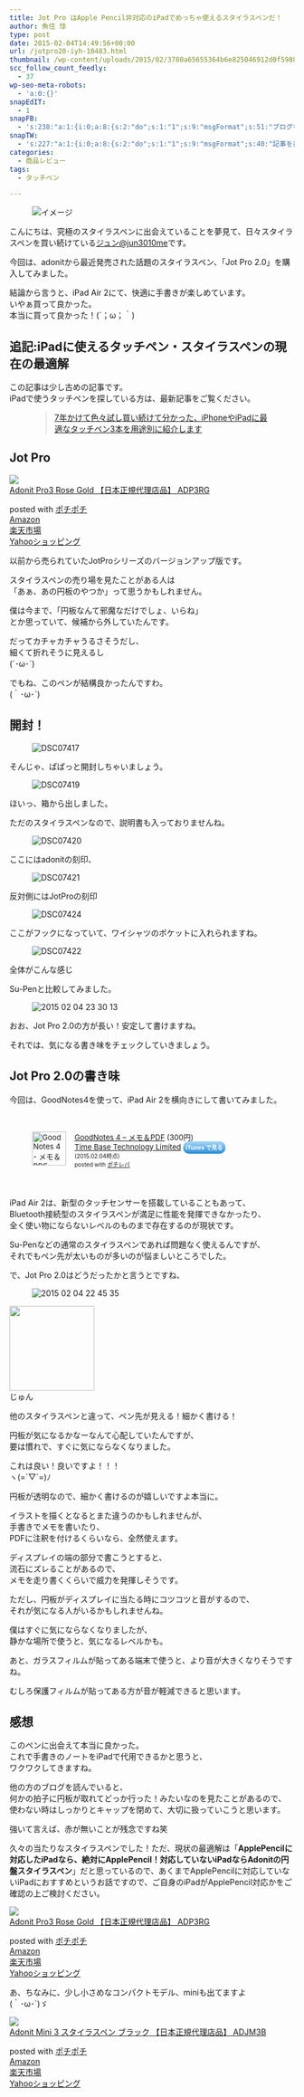 ```yaml
---
title: Jot Pro はApple Pencil非対応のiPadでめっちゃ使えるスタイラスペンだ！
author: 魚住 惇
type: post
date: 2015-02-04T14:49:56+00:00
url: /jotpro20-iyh-10483.html
thumbnail: /wp-content/uploads/2015/02/3780a65655364b6e825046912d0f5988.jpg
scc_follow_count_feedly:
  - 37
wp-seo-meta-robots:
  - 'a:0:{}'
snapEdIT:
  - 1
snapFB:
  - 's:238:"a:1:{i:0;a:8:{s:2:"do";s:1:"1";s:9:"msgFormat";s:51:"ブログを更新しました！%TITLE% %SITENAME%";s:8:"postType";s:1:"A";s:9:"isAutoImg";s:1:"A";s:8:"imgToUse";s:0:"";s:9:"isAutoURL";s:1:"A";s:8:"urlToUse";s:0:"";s:4:"doFB";i:0;}}";'
snapTW:
  - 's:227:"a:1:{i:0;a:8:{s:2:"do";s:1:"1";s:9:"msgFormat";s:40:"記事を書きました: %TITLE%  %URL%";s:8:"attchImg";s:1:"1";s:9:"isAutoImg";s:1:"A";s:8:"imgToUse";s:0:"";s:9:"isAutoURL";s:1:"A";s:8:"urlToUse";s:0:"";s:4:"doTW";i:0;}}";'
categories:
  - 商品レビュー
tags:
  - タッチペン

---
```


<figure class="wp-block-image"><img decoding="async" src="/wp-content/uploads/2015/02/3780a65655364b6e825046912d0f5988.jpg" alt="イメージ" /></figure> <!--more-->

こんにちは、究極のスタイラスペンに出会えていることを夢見て、日々スタイラスペンを買い続けている[ジュン@jun3010me][1]です。

今回は、adonitから最近発売された話題のスタイラスペン、「Jot Pro 2.0」を購入してみました。

結論から言うと、iPad Air 2にて、快適に手書きが楽しめています。  
いやぁ買って良かった。  
<span class="futoaka">本当に買って良かった！(´；ω；｀)</span>

## 追記:iPadに使えるタッチペン・スタイラスペンの現在の最適解

この記事は少し古めの記事です。  
iPadで使うタッチペンを探している方は、最新記事をご覧ください。<figure class="wp-block-embed is-type-rich is-provider-wp-oembed-blog-card-handler">

<div class="wp-block-embed__wrapper">
  <blockquote class="wp-embedded-content" data-secret="XmHU5Kt4MG">
    <a href="http://jun3010.me/ipad-iphone-styluspen-14768.html">7年かけて色々試し買い続けて分かった、iPhoneやiPadに最適なタッチペン3本を用途別に紹介します</a>
  </blockquote>
</div></figure> 

## Jot Pro

<div class="cstmreba">
  <div class="kaerebalink-box">
    <div class="kaerebalink-image">
      <a href="https://www.amazon.co.jp/Adonit-Pro3-Rose-%E3%80%90%E6%97%A5%E6%9C%AC%E6%AD%A3%E8%A6%8F%E4%BB%A3%E7%90%86%E5%BA%97%E5%93%81%E3%80%91-ADP3RG/dp/B0763SRKTB?psc=1&#038;SubscriptionId=AKIAIGGQ4QGQY6L2RH4A&#038;tag=jun3010me-22&#038;linkCode=xm2&#038;camp=2025&#038;creative=165953&#038;creativeASIN=B0763SRKTB" target="_blank"  rel="noopener noreferrer"><img decoding="async" src="https://images-fe.ssl-images-amazon.com/images/I/31095JYVM3L._SL160_.jpg" style="border: none;" /></a>
    </div>
    <div class="kaerebalink-info">
      <div class="kaerebalink-name">
        <a href="https://www.amazon.co.jp/Adonit-Pro3-Rose-%E3%80%90%E6%97%A5%E6%9C%AC%E6%AD%A3%E8%A6%8F%E4%BB%A3%E7%90%86%E5%BA%97%E5%93%81%E3%80%91-ADP3RG/dp/B0763SRKTB?psc=1&#038;SubscriptionId=AKIAIGGQ4QGQY6L2RH4A&#038;tag=jun3010me-22&#038;linkCode=xm2&#038;camp=2025&#038;creative=165953&#038;creativeASIN=B0763SRKTB" target="_blank"  rel="noopener noreferrer">Adonit Pro3 Rose Gold 【日本正規代理店品】 ADP3RG</a></p> 
        <div class="kaerebalink-powered-date">
          posted with <a href="http://jun3010.me/" rel="nofollow noopener noreferrer" target="_blank">ポチポチ</a>
        </div>
      </div>
      <div class="kaerebalink-link1">
        <div class="shoplinkamazon">
          <a href="https://www.amazon.co.jp/gp/search?keywords=Adonit Pro3&#038;tag=jun3010me-22" target="_blank"  rel="noopener noreferrer">Amazon</a>
        </div>
        <div class="shoplinkrakuten">
          <a href="https://hb.afl.rakuten.co.jp/hgc/10ef1d94.c90f9829.10ef1d95.53606a39/?pc=https%3A%2F%2Fsearch.rakuten.co.jp%2Fsearch%2Fmall%2FAdonit Pro3%2F-%2Ff.1-p.1-s.1-sf.0-st.A-v.2%3Fx%3D0%26scid%3Daf_ich_link_urltxt%26m%3Dhttp%3A%2F%2Fm.rakuten.co.jp%2F" target="_blank"  rel="noopener noreferrer">楽天市場</a>
        </div>
        <div class="shoplinkyahoo">
          <a href="https://ck.jp.ap.valuecommerce.com/servlet/referral?sid=3040825&#038;pid=884909937&#038;vc_url=http%3A%2F%2Fsearch.shopping.yahoo.co.jp%2Fsearch%3Fp%3DAdonit Pro3;vcptn=kaereba" target="_blank"  rel="noopener noreferrer">Yahooショッピング<img decoding="async" loading="lazy" src="//ad.jp.ap.valuecommerce.com/servlet/gifbanner?sid=3040825&#038;pid=884909937" height="1" width="1" border="0" /></a>
        </div>
      </div>
    </div>
    <div class="booklink-footer">
    </div>
  </div>
</div>

以前から売られていたJotProシリーズのバージョンアップ版です。

スタイラスペンの売り場を見たことがある人は  
「あぁ、あの円板のやつか」って思うかもしれません。

僕は今まで、「円板なんて邪魔なだけでしょ、いらね」  
とか思っていて、候補から外していたんです。

だってカチャカチャうるさそうだし、  
細くて折れそうに見えるし  
(´･ω･\`)

でもね、このペンが結構良かったんですわ。  
(｀･ω･´)

## 開封！
<figure class="wp-block-image">

<img decoding="async" src="/wp-content/uploads/2015/02/DSC074171.jpg" alt="DSC07417" /> </figure> 

そんじゃ、ぱぱっと開封しちゃいましょう。
<figure class="wp-block-image">

<img decoding="async" src="/wp-content/uploads/2015/02/DSC07419.jpg" alt="DSC07419" /> </figure> 

ほいっ、箱から出しました。  


ただのスタイラスペンなので、説明書も入っておりませんね。
<figure class="wp-block-image">

<img decoding="async" src="/wp-content/uploads/2015/02/DSC07420.jpg" alt="DSC07420" /> </figure> 

ここにはadonitの刻印、  

<figure class="wp-block-image">

<img decoding="async" src="/wp-content/uploads/2015/02/DSC07421.jpg" alt="DSC07421" /> </figure> 

反対側にはJotProの刻印  

<figure class="wp-block-image">

<img decoding="async" src="/wp-content/uploads/2015/02/DSC07424.jpg" alt="DSC07424" /> </figure> 

ここがフックになっていて、ワイシャツのポケットに入れられますね。  

<figure class="wp-block-image">

<img decoding="async" src="/wp-content/uploads/2015/02/DSC07422.jpg" alt="DSC07422" /> </figure> 

全体がこんな感じ  


Su-Penと比較してみました。
<figure class="wp-block-image">

<img decoding="async" src="/wp-content/uploads/2015/02/2015-02-04-23.30.13.jpg" alt="2015 02 04 23 30 13" /> </figure> 

おお、Jot Pro 2.0の方が長い！安定して書けますね。

それでは、気になる書き味をチェックしていきましょう。

## Jot Pro 2.0の書き味

今回は、GoodNotes4を使って、iPad Air 2を横向きにして書いてみました。

<div class="pochireba" style="text-align: left; font-size: small; padding: 20px 0; /zoom: 1; overflow: hidden;">
  <figure><a href="https://itunes.apple.com/jp/app/goodnotes-4-memo-pdf/id778658393?mt=8&uo=4&at=11l7gE" target="_blank" rel="noopener noreferrer"><img decoding="async" loading="lazy" class="pochi_img" style="float: left; margin: 0 15px 0 0; width: 60px; height: 60px;" src="http://a1602.phobos.apple.com/us/r30/Purple3/v4/01/fc/c3/01fcc334-9db2-5e1b-d71a-f1f666988fd6/AppIcon60x60_U00402x.png" alt="GoodNotes 4 - メモ＆PDF" width="60" height="60" /></a></figure> 
  
  <div class="pochi_info" style="text-align: left; /zoom: 1; overflow: hidden;">
    <div class="pochi_name">
      <a href="https://itunes.apple.com/jp/app/goodnotes-4-memo-pdf/id778658393?mt=8&uo=4&at=11l7gE" target="_blank" rel="noopener noreferrer">GoodNotes 4 &#8211; メモ＆PDF</a>&nbsp;(300円)
    </div>
    <div class="pochi_seller">
      <a href="https://itunes.apple.com/jp/artist/time-base-technology-limited/id424587624?uo=4&at=11l7gE" target="_blank" rel="noopener noreferrer">Time Base Technology Limited</a>&nbsp;<a style="width: 100px; color: #ffffff; background: -webkit-gradient(linear, 100% 0%, 100% 100%, from(rgba(85,182,237,0.5)), to(rgba(41,140,218,1))); font-size: 10px; font-weight: bold; text-align: center; display: inline; text-decoration: none; border: 0px; padding: 5px; border-radius: 10px; white-space: nowrap;" href="https://itunes.apple.com/jp/app/goodnotes-4-memo-pdf/id778658393?mt=8&uo=4&at=11l7gE" target="_blank" rel="noopener noreferrer">iTunes で見る</a>
    </div>
    <div class="pochi_time" style="font-size: x-small; display: inline;">
      (2015.02.04時点)
    </div>
    <div class="pochi_post" style="font-size: x-small;">
      posted with <a href="http://pochireba.com" target="_blank" rel="nofollow noopener noreferrer">ポチレバ</a>
    </div>
  </div>
  <div class="booklink-footer" style="clear: left;">
    &nbsp;
  </div>
</div>

iPad Air 2は、新型のタッチセンサーを搭載していることもあって、  
Bluetooth接続型のスタイラスペンが満足に性能を発揮できなかったり、  
全く使い物にならないレベルのものまで存在するのが現状です。

Su-Penなどの通常のスタイラスペンであれば問題なく使えるんですが、  
それでもペン先が太いものが多いのが悩ましいところでした。

で、Jot Pro 2.0はどうだったかと言うとですね、
<figure class="wp-block-image">

<img decoding="async" src="/wp-content/uploads/2015/02/2015-02-04-22.45.35.png" alt="2015 02 04 22 45 35" /> </figure> 

<div class="wp-block-snow-monkey-blocks-balloon smb-balloon">
  <div class="smb-balloon__person">
    <div class="smb-balloon__figure">
      <img decoding="async" loading="lazy" width="150" height="150" src="/wp-content/uploads/2019/01/c35455f2d5dae032326553534e9f7d24-150x150.jpeg" alt="" class="wp-image-15655"  sizes="(max-width: 150px) 100vw, 150px" />
    </div>
    <div class="smb-balloon__name">
      じゅん
    </div>
  </div>
  <div class="smb-balloon__body">
    <p>
      他のスタイラスペンと違って、ペン先が見える！細かく書ける！
    </p>
  </div>
</div>



円板が気になるかなーなんて心配していたんですが、  
要は慣れで、すぐに気にならなくなりました。

これは良い！良いですよ！！！  
ヽ(=´▽\`=)ﾉ

円板が透明なので、細かく書けるのが嬉しいですよ本当に。

イラストを描くとなるとまた違うのかもしれませんが、  
手書きでメモを書いたり、  
PDFに注釈を付けるくらいなら、全然使えます。

ディスプレイの端の部分で書こうとすると、  
流石にズレることがあるので、  
メモを走り書くくらいで威力を発揮しそうです。

ただし、円板がディスプレイに当たる時にコツコツと音がするので、  
それが気になる人がいるかもしれませんね。

僕はすぐに気にならなくなりましたが、  
静かな場所で使うと、気になるレベルかも。

あと、ガラスフィルムが貼ってある端末で使うと、より音が大きくなりそうですね。

むしろ保護フィルムが貼ってある方が音が軽減できると思います。

## 感想

このペンに出会えて本当に良かった。  
これで手書きのノートをiPadで代用できるかと思うと、  
ワクワクしてきますね。

他の方のブログを読んでいると、  
何かの拍子に円板が取れてどっか行った！みたいなのを見たことがあるので、  
使わない時はしっかりとキャップを閉めて、大切に扱っていこうと思います。

強いて言えば、<span class="futoaka">赤</span>が無いことが残念ですね笑

久々の当たりなスタイラスペンでした！ただ、現状の最適解は「**ApplePencilに対応したiPadなら、絶対にApplePencil！対応していないiPadならAdonitの円盤スタイラスペン**」だと思っているので、あくまで<span class="smb-highlighter">ApplePencilに対応していないiPadにおすすめ</span>というお話ですので、ご自身のiPadがApplePencil対応かをご確認の上ご検討ください。  


<div class="cstmreba">
  <div class="kaerebalink-box">
    <div class="kaerebalink-image">
      <a href="https://www.amazon.co.jp/Adonit-Pro3-Rose-%E3%80%90%E6%97%A5%E6%9C%AC%E6%AD%A3%E8%A6%8F%E4%BB%A3%E7%90%86%E5%BA%97%E5%93%81%E3%80%91-ADP3RG/dp/B0763SRKTB?psc=1&#038;SubscriptionId=AKIAIGGQ4QGQY6L2RH4A&#038;tag=jun3010me-22&#038;linkCode=xm2&#038;camp=2025&#038;creative=165953&#038;creativeASIN=B0763SRKTB" target="_blank"  rel="noopener noreferrer"><img decoding="async" src="https://images-fe.ssl-images-amazon.com/images/I/31095JYVM3L._SL160_.jpg" style="border: none;" /></a>
    </div>
    <div class="kaerebalink-info">
      <div class="kaerebalink-name">
        <a href="https://www.amazon.co.jp/Adonit-Pro3-Rose-%E3%80%90%E6%97%A5%E6%9C%AC%E6%AD%A3%E8%A6%8F%E4%BB%A3%E7%90%86%E5%BA%97%E5%93%81%E3%80%91-ADP3RG/dp/B0763SRKTB?psc=1&#038;SubscriptionId=AKIAIGGQ4QGQY6L2RH4A&#038;tag=jun3010me-22&#038;linkCode=xm2&#038;camp=2025&#038;creative=165953&#038;creativeASIN=B0763SRKTB" target="_blank"  rel="noopener noreferrer">Adonit Pro3 Rose Gold 【日本正規代理店品】 ADP3RG</a></p> 
        <div class="kaerebalink-powered-date">
          posted with <a href="http://jun3010.me/" rel="nofollow noopener noreferrer" target="_blank">ポチポチ</a>
        </div>
      </div>
      <div class="kaerebalink-link1">
        <div class="shoplinkamazon">
          <a href="https://www.amazon.co.jp/gp/search?keywords=Adonit Pro3&#038;tag=jun3010me-22" target="_blank"  rel="noopener noreferrer">Amazon</a>
        </div>
        <div class="shoplinkrakuten">
          <a href="https://hb.afl.rakuten.co.jp/hgc/10ef1d94.c90f9829.10ef1d95.53606a39/?pc=https%3A%2F%2Fsearch.rakuten.co.jp%2Fsearch%2Fmall%2FAdonit Pro3%2F-%2Ff.1-p.1-s.1-sf.0-st.A-v.2%3Fx%3D0%26scid%3Daf_ich_link_urltxt%26m%3Dhttp%3A%2F%2Fm.rakuten.co.jp%2F" target="_blank"  rel="noopener noreferrer">楽天市場</a>
        </div>
        <div class="shoplinkyahoo">
          <a href="https://ck.jp.ap.valuecommerce.com/servlet/referral?sid=3040825&#038;pid=884909937&#038;vc_url=http%3A%2F%2Fsearch.shopping.yahoo.co.jp%2Fsearch%3Fp%3DAdonit Pro3;vcptn=kaereba" target="_blank"  rel="noopener noreferrer">Yahooショッピング<img decoding="async" loading="lazy" src="//ad.jp.ap.valuecommerce.com/servlet/gifbanner?sid=3040825&#038;pid=884909937" height="1" width="1" border="0" /></a>
        </div>
      </div>
    </div>
    <div class="booklink-footer">
    </div>
  </div>
</div>

あ、ちなみに、少し小さめなコンパクトモデル、miniも出てますよ  
(｀･ω･´)ゞ

<div class="cstmreba">
  <div class="kaerebalink-box">
    <div class="kaerebalink-image">
      <a href="https://www.amazon.co.jp/Adonit-Mini-%E3%82%B9%E3%82%BF%E3%82%A4%E3%83%A9%E3%82%B9%E3%83%9A%E3%83%B3-%E3%80%90%E6%97%A5%E6%9C%AC%E6%AD%A3%E8%A6%8F%E4%BB%A3%E7%90%86%E5%BA%97%E5%93%81%E3%80%91-ADJM3B/dp/B06Y64P6R1?psc=1&#038;SubscriptionId=AKIAIGGQ4QGQY6L2RH4A&#038;tag=jun3010me-22&#038;linkCode=xm2&#038;camp=2025&#038;creative=165953&#038;creativeASIN=B06Y64P6R1" target="_blank"  rel="noopener noreferrer"><img decoding="async" src="https://images-fe.ssl-images-amazon.com/images/I/31W6yv8TGlL._SL160_.jpg" style="border: none;" /></a>
    </div>
    <div class="kaerebalink-info">
      <div class="kaerebalink-name">
        <a href="https://www.amazon.co.jp/Adonit-Mini-%E3%82%B9%E3%82%BF%E3%82%A4%E3%83%A9%E3%82%B9%E3%83%9A%E3%83%B3-%E3%80%90%E6%97%A5%E6%9C%AC%E6%AD%A3%E8%A6%8F%E4%BB%A3%E7%90%86%E5%BA%97%E5%93%81%E3%80%91-ADJM3B/dp/B06Y64P6R1?psc=1&#038;SubscriptionId=AKIAIGGQ4QGQY6L2RH4A&#038;tag=jun3010me-22&#038;linkCode=xm2&#038;camp=2025&#038;creative=165953&#038;creativeASIN=B06Y64P6R1" target="_blank"  rel="noopener noreferrer">Adonit Mini 3 スタイラスペン ブラック 【日本正規代理店品】 ADJM3B</a></p> 
        <div class="kaerebalink-powered-date">
          posted with <a href="http://jun3010.me/" rel="nofollow noopener noreferrer" target="_blank">ポチポチ</a>
        </div>
      </div>
      <div class="kaerebalink-link1">
        <div class="shoplinkamazon">
          <a href="https://www.amazon.co.jp/gp/search?keywords=Adonit Mini 3&#038;tag=jun3010me-22" target="_blank"  rel="noopener noreferrer">Amazon</a>
        </div>
        <div class="shoplinkrakuten">
          <a href="https://hb.afl.rakuten.co.jp/hgc/10ef1d94.c90f9829.10ef1d95.53606a39/?pc=https%3A%2F%2Fsearch.rakuten.co.jp%2Fsearch%2Fmall%2FAdonit Mini 3%2F-%2Ff.1-p.1-s.1-sf.0-st.A-v.2%3Fx%3D0%26scid%3Daf_ich_link_urltxt%26m%3Dhttp%3A%2F%2Fm.rakuten.co.jp%2F" target="_blank"  rel="noopener noreferrer">楽天市場</a>
        </div>
        <div class="shoplinkyahoo">
          <a href="https://ck.jp.ap.valuecommerce.com/servlet/referral?sid=3040825&#038;pid=884909937&#038;vc_url=http%3A%2F%2Fsearch.shopping.yahoo.co.jp%2Fsearch%3Fp%3DAdonit Mini 3;vcptn=kaereba" target="_blank"  rel="noopener noreferrer">Yahooショッピング<img decoding="async" loading="lazy" src="//ad.jp.ap.valuecommerce.com/servlet/gifbanner?sid=3040825&#038;pid=884909937" height="1" width="1" border="0" /></a>
        </div>
      </div>
    </div>
    <div class="booklink-footer">
    </div>
  </div>
</div>

 [1]: https://twitter.com/jun3010me